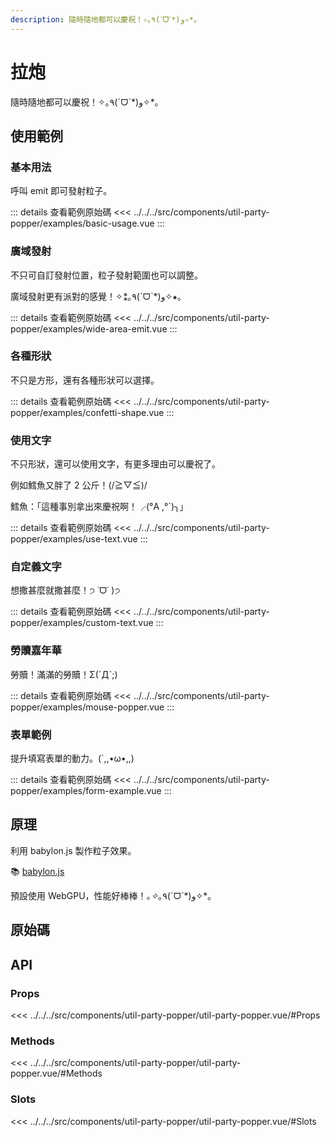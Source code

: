 ```yaml
---
description: 隨時隨地都可以慶祝！✧｡٩(ˊᗜˋ*)و✧*｡
---
```


<script setup>
import SourceLinkList from '../../../src/components/source-link-list.vue'

import BasicUsage from '../../../src/components/util-party-popper/examples/basic-usage.vue'
import WideAreaEmit from '../../../src/components/util-party-popper/examples/wide-area-emit.vue'
import MousePopper from '../../../src/components/util-party-popper/examples/mouse-popper.vue'
import ConfettiShape from '../../../src/components/util-party-popper/examples/confetti-shape.vue'
import UseText from '../../../src/components/util-party-popper/examples/use-text.vue'
import CustomText from '../../../src/components/util-party-popper/examples/custom-text.vue'
import FormExample from '../../../src/components/util-party-popper/examples/form-example.vue'
</script>

# 拉炮 <Badge type="info" text="util" />

隨時隨地都可以慶祝！✧｡٩(ˊᗜˋ*)و✧*｡

## 使用範例

### 基本用法

呼叫 emit 即可發射粒子。

<basic-usage/>

::: details 查看範例原始碼
<<< ../../../src/components/util-party-popper/examples/basic-usage.vue
:::

### 廣域發射

不只可自訂發射位置，粒子發射範圍也可以調整。

廣域發射更有派對的感覺！✧⁑｡٩(ˊᗜˋ*)و✧⁕｡

<wide-area-emit/>

::: details 查看範例原始碼
<<< ../../../src/components/util-party-popper/examples/wide-area-emit.vue
:::

### 各種形狀

不只是方形，還有各種形狀可以選擇。

<confetti-shape/>

::: details 查看範例原始碼
<<< ../../../src/components/util-party-popper/examples/confetti-shape.vue
:::

### 使用文字

不只形狀，還可以使用文字，有更多理由可以慶祝了。

例如鱈魚又胖了 2 公斤！(/≧▽≦)/

<use-text/>

鱈魚：「這種事別拿出來慶祝啊！╭(°A ,°`)╮」

::: details 查看範例原始碼
<<< ../../../src/components/util-party-popper/examples/use-text.vue
:::

### 自定義文字

想撒甚麼就撒甚麼！੭ ˙ᗜ˙ )੭

<custom-text/>

::: details 查看範例原始碼
<<< ../../../src/components/util-party-popper/examples/custom-text.vue
:::

### 勞贖嘉年華

勞贖！滿滿的勞贖！Σ(ˊДˋ;)

<mouse-popper/>

::: details 查看範例原始碼
<<< ../../../src/components/util-party-popper/examples/mouse-popper.vue
:::

### 表單範例

提升填寫表單的動力。(´,,•ω•,,)

<form-example class="h-[70vh]"/>

::: details 查看範例原始碼
<<< ../../../src/components/util-party-popper/examples/form-example.vue
:::

## 原理

利用 babylon.js 製作粒子效果。

📚 [babylon.js](https://doc.babylonjs.com/)

預設使用 WebGPU，性能好棒棒！*｡✧*｡٩(ˊᗜˋ*)و✧*｡

## 原始碼

<source-link-list name="util-party-popper"/>

## API

### Props

<<< ../../../src/components/util-party-popper/util-party-popper.vue/#Props

### Methods

<<< ../../../src/components/util-party-popper/util-party-popper.vue/#Methods

### Slots

<<< ../../../src/components/util-party-popper/util-party-popper.vue/#Slots
